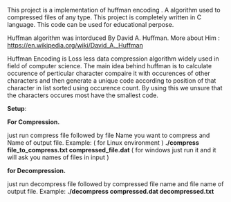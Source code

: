 This project is a implementation of huffman encoding . A algorithm used to compressed files of any type. 
This project is completely written in C language.
This code can be used for educational perpose.

Huffman algorithm was intorduced By David A. Huffman.
More about Him : https://en.wikipedia.org/wiki/David_A._Huffman

Huffman Encoding is Loss less data compression algorithm widely used in field of computer science. The main idea behind huffman is to calculate occurence of perticular character compaire it with occurences of other characters and then generate a unique code according to position of that character in list sorted using occurence count.
By using this we unsure that the characters occures most have the smallest code.

**Setup**:

  **For Compression.**
  
  just run compress file followed by file Name you want to compress and Name of output file.
    Example: ( for Linux environment )
            **./compress file_to_compress.txt compressed_file.dat**
             ( for windows just run it and it will ask you names of files in input )
  
  **for Decompression.**
  
  just run decompress file followed by compressed file name and file name of output file.
    Example: 
            **./decompress compressed.dat decompressed.txt**
  
